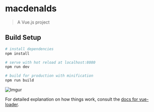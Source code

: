 # macdenalds

> A Vue.js project

## Build Setup

``` bash
# install dependencies
npm install

# serve with hot reload at localhost:8080
npm run dev

# build for production with minification
npm run build
```
![Imgur](https://i.imgur.com/sFIKxJR.png)

For detailed explanation on how things work, consult the [docs for vue-loader](http://vuejs.github.io/vue-loader).
